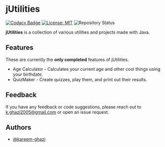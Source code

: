 # jUtilities

[![Codacy Badge](https://app.codacy.com/project/badge/Grade/4d03276c339f404988e2e03a3e85f0ef)](https://www.codacy.com/gh/kareem-ghazi/jUtilities/dashboard?utm_source=github.com&amp;utm_medium=referral&amp;utm_content=kareem-ghazi/jUtilities&amp;utm_campaign=Badge_Grade)
[![License: MIT](https://img.shields.io/badge/License-MIT-red.svg)](https://opensource.org/licenses/MIT)
![Repository Status](https://img.shields.io/badge/Status-Active-brightgreen)

**jUtilities** is a collection of various utilities and projects made with Java.

## Features

These are currently the **only completed** features of jUtilities.

- Age Calculator - Calculates your current age and other cool things using your birthdate.
- QuizMaker - Create quizzes, play them, and print out their results.
  
## Feedback

If you have any feedback or code suggestions, please reach out to k.ghazi2005@gmail.com or open an issue request.

## Authors

- [@kareem-ghazi](https://www.github.com/kareem-ghazi)
